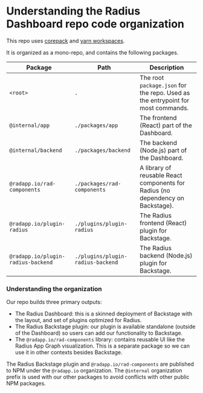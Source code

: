 # Understanding the Radius Dashboard repo code organization

This repo uses [corepack](https://nodejs.org/api/corepack.html) and [yarn workspaces](https://classic.yarnpkg.com/lang/en/docs/workspaces/).

It is organized as a mono-repo, and contains the following packages.

| Package                            | Path                              | Description                                                                     |
| ---------------------------------- | --------------------------------- | ------------------------------------------------------------------------------- |
| `<root>`                           | `.`                               | The root `package.json` for the repo. Used as the entrypoint for most commands. |
| `@internal/app`                    | `./packages/app`                  | The frontend (React) part of the Dashboard.                                     |
| `@internal/backend`                | `./packages/backend`              | The backend (Node.js) part of the Dashboard.                                    |
| `@radapp.io/rad-components`        | `./packages/rad-components`       | A library of reusable React components for Radius (no dependency on Backstage). |
| `@radapp.io/plugin-radius`         | `./plugins/plugin-radius`         | The Radius frontend (React) plugin for Backstage.                               |
| `@radapp.io/plugin-radius-backend` | `./plugins/plugin-radius-backend` | The Radius backend (Node.js) plugin for Backstage.                              |

### Understanding the organization

Our repo builds three primary outputs:

- The Radius Dashboard: this is a skinned deployment of Backstage with the layout, and set of plugins optimized for Radius.
- The Radius Backstage plugin: our plugin is available standalone (outside of the Dashboard) so users can add our functionality to Backstage.
- The `@radapp.io/rad-components` library: contains reusable UI like the Radius App Graph visualization. This is a separate package so we can use it in other contexts besides Backstage.

The Radius Backstage plugin and `@radapp.io/rad-components` are published to NPM under the `@radapp.io` organization. The `@internal` organization prefix is used with our other packages to avoid conflicts with other public NPM packages.
